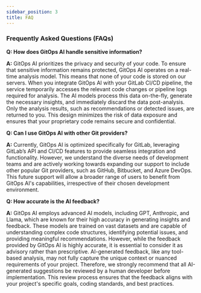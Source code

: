 ```yaml
---
sidebar_position: 3
title: FAQ
---
```


### Frequently Asked Questions (FAQs)

**Q: How does GitOps AI handle sensitive information?**

**A:** GitOps AI prioritizes the privacy and security of your code. To ensure that sensitive information remains protected, GitOps AI operates on a real-time analysis model. This means that none of your code is stored on our servers. When you integrate GitOps AI with your GitLab CI/CD pipeline, the service temporarily accesses the relevant code changes or pipeline logs required for analysis. The AI models process this data on-the-fly, generate the necessary insights, and immediately discard the data post-analysis. Only the analysis results, such as recommendations or detected issues, are returned to you. This design minimizes the risk of data exposure and ensures that your proprietary code remains secure and confidential.

**Q: Can I use GitOps AI with other Git providers?**

**A:** Currently, GitOps AI is optimized specifically for GitLab, leveraging GitLab’s API and CI/CD features to provide seamless integration and functionality. However, we understand the diverse needs of development teams and are actively working towards expanding our support to include other popular Git providers, such as GitHub, Bitbucket, and Azure DevOps. This future support will allow a broader range of users to benefit from GitOps AI's capabilities, irrespective of their chosen development environment.

**Q: How accurate is the AI feedback?**

**A:** GitOps AI employs advanced AI models, including GPT, Anthropic, and Llama, which are known for their high accuracy in generating insights and feedback. These models are trained on vast datasets and are capable of understanding complex code structures, identifying potential issues, and providing meaningful recommendations. However, while the feedback provided by GitOps AI is highly accurate, it is essential to consider it as advisory rather than prescriptive. AI-generated feedback, like any tool-based analysis, may not fully capture the unique context or nuanced requirements of your project. Therefore, we strongly recommend that all AI-generated suggestions be reviewed by a human developer before implementation. This review process ensures that the feedback aligns with your project's specific goals, coding standards, and best practices.
